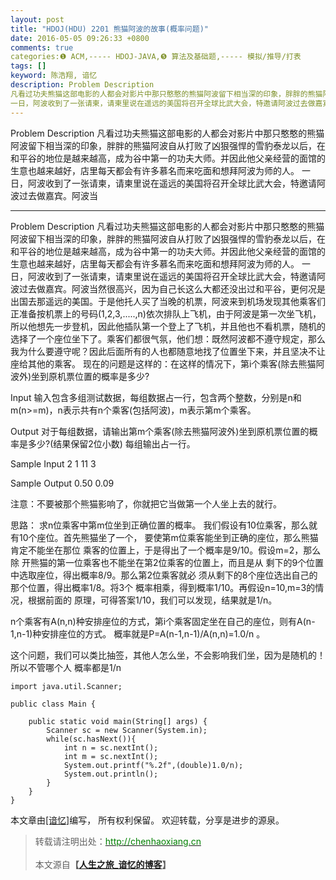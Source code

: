 ```yaml
---
layout: post
title: "HDOJ(HDU) 2201 熊猫阿波的故事(概率问题)"
date: 2016-05-05 09:26:33 +0800
comments: true
categories:❶ ACM,----- HDOJ-JAVA,❺ 算法及基础题,----- 模拟/推导/打表
tags: []
keyword: 陈浩翔, 谙忆
description: Problem Description 
凡看过功夫熊猫这部电影的人都会对影片中那只憨憨的熊猫阿波留下相当深的印象，胖胖的熊猫阿波自从打败了凶狠强悍的雪豹泰龙以后，在和平谷的地位是越来越高，成为谷中第一的功夫大师。并因此他父亲经营的面馆的生意也越来越好，店里每天都会有许多慕名而来吃面和想拜阿波为师的人。 
一日，阿波收到了一张请柬，请柬里说在遥远的美国将召开全球比武大会，特邀请阿波过去做嘉宾。阿波当 
---
```



Problem Description 
凡看过功夫熊猫这部电影的人都会对影片中那只憨憨的熊猫阿波留下相当深的印象，胖胖的熊猫阿波自从打败了凶狠强悍的雪豹泰龙以后，在和平谷的地位是越来越高，成为谷中第一的功夫大师。并因此他父亲经营的面馆的生意也越来越好，店里每天都会有许多慕名而来吃面和想拜阿波为师的人。 
一日，阿波收到了一张请柬，请柬里说在遥远的美国将召开全球比武大会，特邀请阿波过去做嘉宾。阿波当
<!-- more -->
----------

Problem Description
凡看过功夫熊猫这部电影的人都会对影片中那只憨憨的熊猫阿波留下相当深的印象，胖胖的熊猫阿波自从打败了凶狠强悍的雪豹泰龙以后，在和平谷的地位是越来越高，成为谷中第一的功夫大师。并因此他父亲经营的面馆的生意也越来越好，店里每天都会有许多慕名而来吃面和想拜阿波为师的人。
一日，阿波收到了一张请柬，请柬里说在遥远的美国将召开全球比武大会，特邀请阿波过去做嘉宾。阿波当然很高兴，因为自己长这么大都还没出过和平谷，更何况是出国去那遥远的美国。于是他托人买了当晚的机票，阿波来到机场发现其他乘客们正准备按机票上的号码(1,2,3,.....,n)依次排队上飞机，由于阿波是第一次坐飞机，所以他想先一步登机，因此他插队第一个登上了飞机，并且他也不看机票，随机的选择了一个座位坐下了。乘客们都很气氛，他们想：既然阿波都不遵守规定，那么我为什么要遵守呢？因此后面所有的人也都随意地找了位置坐下来，并且坚决不让座给其他的乘客。
现在的问题是这样的：在这样的情况下，第i个乘客(除去熊猫阿波外)坐到原机票位置的概率是多少?
 

Input
输入包含多组测试数据，每组数据占一行，包含两个整数，分别是n和m(n>=m)，n表示共有n个乘客(包括阿波)，m表示第m个乘客。
 

Output
对于每组数据，请输出第m个乘客(除去熊猫阿波外)坐到原机票位置的概率是多少?(结果保留2位小数)
每组输出占一行。

 

Sample Input
2 1
11 3
 

Sample Output
0.50
0.09



注意：不要被那个熊猫影响了，你就把它当做第一个人坐上去的就行。

思路：
求n位乘客中第m位坐到正确位置的概率。
我们假设有10位乘客，那么就有10个座位。首先熊猫坐了一个，
要使第m位乘客能坐到正确的座位，那么熊猫肯定不能坐在那位
乘客的位置上，于是得出了一个概率是9/10。假设m=2，那么除
开熊猫的第一位乘客也不能坐在第2位乘客的位置上，而且是从
剩下的9个位置中选取座位，得出概率8/9。那么第2位乘客就必
须从剩下的8个座位选出自己的那个位置，得出概率1/8。将3个
概率相乘，得到概率1/10。再假设n=10,m=3的情况，根据前面的
原理，可得答案1/10，我们可以发现，结果就是1/n。

n个乘客有A(n,n)种安排座位的方式，第i个乘客固定坐在自己的座位，则有A(n-1,n-1)种安排座位的方式。
概率就是P=A(n-1,n-1)/A(n,n)=1.0/n 。
 

这个问题，我们可以类比抽签，其他人怎么坐，不会影响我们坐，因为是随机的！
所以不管哪个人 概率都是1/n

```
import java.util.Scanner;

public class Main {

	public static void main(String[] args) {
		Scanner sc = new Scanner(System.in);
		while(sc.hasNext()){
			int n = sc.nextInt();
			int m = sc.nextInt();
			System.out.printf("%.2f",(double)1.0/n);
			System.out.println();
		}
	}
}

```



本文章由<a href="http://chenhaoxiang.cn/">[谙忆]</a>编写， 所有权利保留。 
欢迎转载，分享是进步的源泉。
<blockquote cite='陈浩翔'>
<p background-color='#D3D3D3'>转载请注明出处：<a href='http://chenhaoxiang.cn'><font color="green">http://chenhaoxiang.cn</font></a><br><br>
本文源自<strong>【<a href='http://chenhaoxiang.cn' target='_blank'>人生之旅_谙忆的博客</a>】</strong></p>
</blockquote>
